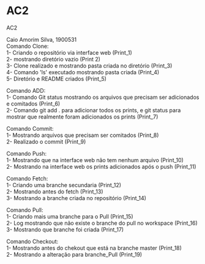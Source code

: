 # AC2  
AC2  
  
Caio Amorim Silva, 1900531  
Comando Clone:  
1- Criando o repositório via interface web (Print_1)  
2- mostrando diretório vazio (Print 2)  
3- Clone realizado e mostrando pasta criada no diretório (Print_3)  
4- Comando 'ls' executado mostrando pasta criada (Print_4)  
5- Diretório e README criados (Print_5)  
  
Comando ADD:  
1- Comando Git status mostrando os arquivos que precisam ser adicionados e comitados (Print_6)  
2- Comando git add . para adicionar todos os prints, e git status para mostrar que realmente foram adicionados os prints (Print_7)  
  
Comando Commit:  
1- Mostrando arquivos que precisam ser comitados (Print_8)  
2- Realizado o commit (Print_9)  
  
Comando Push:  
1- Mostrando que na interface web não tem nenhum arquivo (Print_10)  
2- Mostrando na interface web os prints adicionados após o push (Print_11)  
  
Comando Fetch:  
1- Criando uma branche secundaria (Print_12)  
2- Mostrando antes do fetch (Print_13)  
3- Mostrando a branche criada no repositório (Print_14)  
  
Comando Pull:  
1- Criando mais uma branche para o Pull (Print_15)  
2- Log mostrando que não existe o branche do pull no workspace (Print_16)  
3- Mostrando que branche foi criada (Print_17)  
  
Comando Checkout:  
1- Mostrando antes do chekout que está na branche master (Print_18)  
2- Mostrando a alteração para branche_Pull (Print_19)  